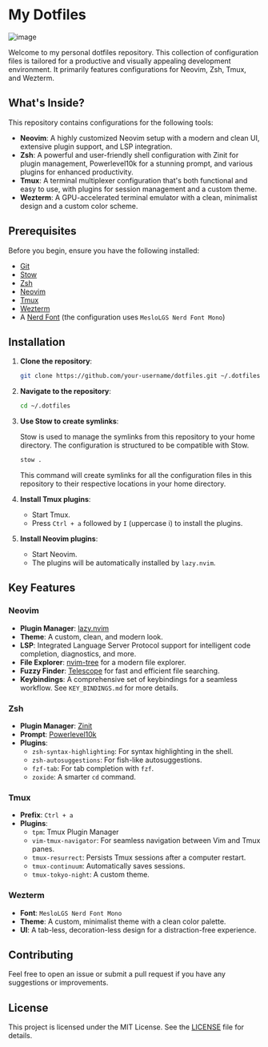 # My Dotfiles

![image](https://github.com/user-attachments/assets/115f941e-18c2-412e-bd6a-e05f01117c0a)

Welcome to my personal dotfiles repository. This collection of configuration files is tailored for a productive and visually appealing development environment. It primarily features configurations for Neovim, Zsh, Tmux, and Wezterm.

## What's Inside?

This repository contains configurations for the following tools:

- **Neovim**: A highly customized Neovim setup with a modern and clean UI, extensive plugin support, and LSP integration.
- **Zsh**: A powerful and user-friendly shell configuration with Zinit for plugin management, Powerlevel10k for a stunning prompt, and various plugins for enhanced productivity.
- **Tmux**: A terminal multiplexer configuration that's both functional and easy to use, with plugins for session management and a custom theme.
- **Wezterm**: A GPU-accelerated terminal emulator with a clean, minimalist design and a custom color scheme.

## Prerequisites

Before you begin, ensure you have the following installed:

- [Git](https://git-scm.com/)
- [Stow](https://www.gnu.org/software/stow/)
- [Zsh](https://www.zsh.org/)
- [Neovim](https://neovim.io/)
- [Tmux](https://github.com/tmux/tmux)
- [Wezterm](https://wezfurlong.org/wezterm/)
- A [Nerd Font](https://www.nerdfonts.com/) (the configuration uses `MesloLGS Nerd Font Mono`)

## Installation

1.  **Clone the repository**:

    ```bash
    git clone https://github.com/your-username/dotfiles.git ~/.dotfiles
    ```

2.  **Navigate to the repository**:

    ```bash
    cd ~/.dotfiles
    ```

3.  **Use Stow to create symlinks**:

    Stow is used to manage the symlinks from this repository to your home directory. The configuration is structured to be compatible with Stow.

    ```bash
    stow .
    ```

    This command will create symlinks for all the configuration files in this repository to their respective locations in your home directory.

4.  **Install Tmux plugins**:

    - Start Tmux.
    - Press `Ctrl + a` followed by `I` (uppercase i) to install the plugins.

5.  **Install Neovim plugins**:

    - Start Neovim.
    - The plugins will be automatically installed by `lazy.nvim`.

## Key Features

### Neovim

- **Plugin Manager**: [lazy.nvim](https://github.com/folke/lazy.nvim)
- **Theme**: A custom, clean, and modern look.
- **LSP**: Integrated Language Server Protocol support for intelligent code completion, diagnostics, and more.
- **File Explorer**: [nvim-tree](https://github.com/nvim-tree/nvim-tree.lua) for a modern file explorer.
- **Fuzzy Finder**: [Telescope](https://github.com/nvim-telescope/telescope.nvim) for fast and efficient file searching.
- **Keybindings**: A comprehensive set of keybindings for a seamless workflow. See `KEY_BINDINGS.md` for more details.

### Zsh

- **Plugin Manager**: [Zinit](https://github.com/zdharma-continuum/zinit)
- **Prompt**: [Powerlevel10k](https://github.com/romkatv/powerlevel10k)
- **Plugins**:
  - `zsh-syntax-highlighting`: For syntax highlighting in the shell.
  - `zsh-autosuggestions`: For fish-like autosuggestions.
  - `fzf-tab`: For tab completion with `fzf`.
  - `zoxide`: A smarter `cd` command.

### Tmux

- **Prefix**: `Ctrl + a`
- **Plugins**:
  - `tpm`: Tmux Plugin Manager
  - `vim-tmux-navigator`: For seamless navigation between Vim and Tmux panes.
  - `tmux-resurrect`: Persists Tmux sessions after a computer restart.
  - `tmux-continuum`: Automatically saves sessions.
  - `tmux-tokyo-night`: A custom theme.

### Wezterm

- **Font**: `MesloLGS Nerd Font Mono`
- **Theme**: A custom, minimalist theme with a clean color palette.
- **UI**: A tab-less, decoration-less design for a distraction-free experience.

## Contributing

Feel free to open an issue or submit a pull request if you have any suggestions or improvements.

## License

This project is licensed under the MIT License. See the [LICENSE](LICENSE) file for details.